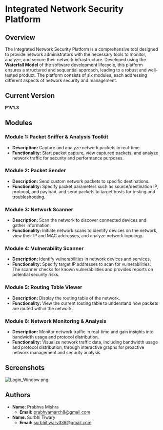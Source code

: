 # Integrated Network Security Platform

## Overview
The Integrated Network Security Platform is a comprehensive tool designed to provide network administrators with the necessary tools to monitor, analyze, and secure their network infrastructure. Developed using the **Waterfall Model** of the software development lifecycle, this platform ensures a structured and sequential approach, leading to a robust and well-tested product. The platform consists of six modules, each addressing different aspects of network security and management.

## Current Version
**P1V1.3**

## Modules
### Module 1: Packet Sniffer & Analysis Toolkit
- **Description:** Capture and analyze network packets in real-time.
- **Functionality:** Start packet capture, view captured packets, and analyze network traffic for security and performance purposes.

### Module 2: Packet Sender
- **Description:** Send custom network packets to specific destinations.
- **Functionality:** Specify packet parameters such as source/destination IP, protocol, and payload, and send packets to target hosts for testing and troubleshooting.

### Module 3: Network Scanner
- **Description:** Scan the network to discover connected devices and gather information.
- **Functionality:** Initiate network scans to identify devices on the network, view their IP and MAC addresses, and analyze network topology.

### Module 4: Vulnerability Scanner
- **Description:** Identify vulnerabilities in network devices and services.
- **Functionality:** Specify target IP addresses to scan for vulnerabilities. The scanner checks for known vulnerabilities and provides reports on potential security risks.

### Module 5: Routing Table Viewer
- **Description:** Display the routing table of the network.
- **Functionality:** View the current routing table to understand how packets are routed within the network.

### Module 6: Network Monitoring & Analysis
- **Description:** Monitor network traffic in real-time and gain insights into bandwidth usage and protocol distribution.
- **Functionality:** Visualize network traffic data, including bandwidth usage and protocol distribution, through interactive graphs for proactive network management and security analysis.

## Screenshots




![Login_Window png](https://github.com/Somie12/INSP-repo/assets/121974498/0252f6c7-8cd5-4e49-b3f7-1d243a99848e)


## Authors
- **Name:** Prabhva Mishra
  - **Email:** prabhvamarch8@gmail.com
- **Name:** Surbhi Tiwary
  - **Email:** surbhitiwary336@gmail.com
